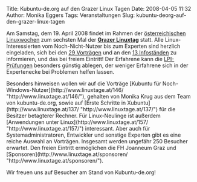 Title: Kubuntu-de.org auf den Grazer Linux Tagen
Date: 2008-04-05 11:32
Author: Monika Eggers
Tags: Veranstaltungen
Slug: kubuntu-deorg-auf-den-grazer-linux-tagen

Am Samstag, dem 19. April 2008 findet im Rahmen der [österreichischen
Linuxwochen](http://linuxwochen.at/ "http://linuxwochen.at") zum sechsten Mal der **[Grazer
Linuxtag](http://www.linuxtage.at/ "http://www.linuxtage.at")** statt. Alle Linux-Interessierten vom Noch-Nicht-Nutzer bis zum
Experten sind herzlich eingeladen, sich bei den [29
Vorträgen](http://www.linuxtage.at/programm/ "http://www.linuxtage.at/programm/") und an den [13
Infoständen](http://www.linuxtage.at/infostaende/ "http://www.linuxtage.at/infostaende/") zu informieren, und das bei freiem Eintritt! Der Erfahrene kann
die
[LPI-Prüfungen](http://www.linuxtage.at/lpi/ "http://www.linuxtage.at/lpi/") besonders günstig ablegen, der weniger Erfahrene sich in der
Expertenecke bei Problemen helfen lassen.

</p>
Besonders hinweisen wollen wir auf die Vorträge [Kubuntu für
Noch-Windows-Nutzer](http://www.linuxtage.at/146/ "http://www.linuxtage.at/146/"), gehalten von Monika Krug aus dem Team von kubuntu-de.org, sowie
auf [Erste Schritte in
Xubuntu](http://www.linuxtage.at/137/ "http://www.linuxtage.at/137/") für die Besitzer betagterer Rechner. Für Linux-Neulinge ist
außerdem [Anwendungen unter
Linux](http://www.linuxtage.at/157/ "http://www.linuxtage.at/157/") interessant. Aber auch für Systemadministratoren, Entwickler und
sonstige Experten gibt es eine reiche Auswahl an Vorträgen. Insgesamt
werden ungefähr 250 Besucher erwartet. Den freien Eintritt ermöglichen
die FH Joanneum Graz und
[Sponsoren](http://www.linuxtage.at/sponsoren/ "http://www.linuxtage.at/sponsoren/").

</p>
Wir freuen uns auf Besucher am Stand von Kubuntu-de.org!

</p>
<!--break--><!--break-->

